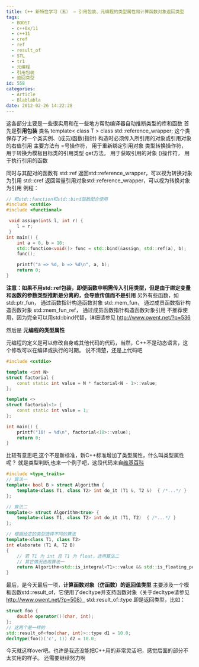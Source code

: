 ```yaml
---
title: C++ 新特性学习（五） — 引用包装、元编程的类型属性和计算函数对象返回类型
tags:
  - BOOST
  - c++0x/11
  - c++11
  - cref
  - ref
  - result_of
  - STL
  - tr1
  - 元编程
  - 引用包装
  - 返回类型
id: 558
categories:
  - Article
  - Blablabla
date: 2012-02-26 14:22:28
---
```


这各部分主要是一些很实用和在一些地方帮助编译器自动推断类型的库和函数
首先是**引用包装**
类名 template< class T > class std::reference_wrapper;
这个类保存了对一个类实例、(成员)函数(指针)
构造时必须传入所引用的对象或引用对象的右值引用
主要方法有
=号操作符， 用于重新绑定引用对象
类型转换操作符， 用于转换为模板目标类的引用类型
get方法， 用于获取引用的对象
()操作符， 用于执行引用的函数
 
同时与其配对的函数有
std::ref<T> 返回std::reference_wrapper<T>，可以视为转换对象为引用
std::cref<T> 返回常量引用对象std::reference_wrapper<const T>，可以视为转换对象为引用
例程：

```cpp
// 和std::function和std::bind函数配合使用
#include <cstdio>
#include <functional>

 void assign(int& l, int r) {
    l = r;
 }
int main() {
    int a = 0, b = 10;
    std::function<void()> func = std::bind(&assign, std::ref(a), b); 
    func();

    printf("a => %d, b => %d\n", a, b);
    return 0;
}
```

**注意：如果不用std::ref包装，即便函数申明需传入引用类型，但是由于绑定变量和函数的参数类型推断是分离的，会导致传值而不是引用**
另外有些函数，如
std::ptr_fun， 通过函数指针构造函数对象
std::mem_fun， 通过成员函数指针构造函数对象
std::mem_fun_ref， 通过成员函数指针构造函数对象引用
不推荐使用，因为完全可以用std::bind代替，详细请参见 http://www.owent.net/?p=536
 
然后是 **元编程的类型属性**

元编程的定义是可以修改自身或其他代码的代码，当然，C++不是动态语言，这个修改可以在编译或执行的时期。
说不清楚，还是上代码吧
```cpp
#include <cstdio>

template <int N>
struct factorial {
    const static int value = N * factorial<N - 1>::value;
};

template <>
struct factorial<1> {
    const static int value = 1;
};

int main() {
    printf("10! = %d\n", factorial<10>::value);
    return 0;
}
```

比较有意思吧,这个不是新标准，新C++标准增加了类型属性，什么叫类型属性呢？
就是类型判断,也来一个例子吧，这段代码来自[维基百科](http://zh.wikipedia.org/wiki/C++0x#.E7.94.A8.E6.96.BC.E5.85.83.E7.B7.A8.E7.A8.8B.E7.9A.84.E5.9E.8B.E5.88.A5.E5.B1.AC.E6.80.A7)

```cpp
#include <type_traits>
// 算法一
template< bool B > struct Algorithm {
    template<class T1, class T2> int do_it (T1 &, T2 &)  { /*...*/ }
};

// 算法二
template<> struct Algorithm<true> {
    template<class T1, class T2> int do_it (T1, T2)  { /*...*/ }
};

// 根据给定的类型选择不同的算法
template<class T1, class T2>
int elaborate (T1 A, T2 B)
{
    // 若 T1 为 int 且 T1 为 float，选用算法二
    // 其它情況选用算法一
    return Algorithm<std::is_integral<T1>::value && std::is_floating_point<T2>::value>::do_it( A, B ) ;
}
```

最后，是今天最后一项，**计算函数对象（仿函数）的返回值类型**
主要涉及一个模板函数std::result_of，它使用了decltype并支持函数对象（关于decltype请参见 http://www.owent.net/?p=508）
std::result_of<T>::type 即是返回类型，比如：

```cpp
struct foo {
    double operator()(char, int);
};
// 这两个是一样的
std::result_of<foo(char, int)>::type d1 = 10.0;
decltype(foo()('c', 1)) d2 = 10.0;
```

今天就这样over吧。也许是我还没能把C++用的非常灵活吧，感觉后面的部分不太实用的样子。
还需要继续努力啊